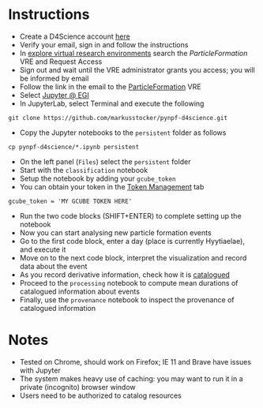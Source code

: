 # Instructions

* Create a D4Science account [here](https://services.d4science.org/)
* Verify your email, sign in and follow the instructions
* In [explore virtual research environments](https://services.d4science.org/explore) search the *ParticleFormation* VRE and Request Access
* Sign out and wait until the VRE administrator grants you access; you will be informed by email
* Follow the link in the email to the [ParticleFormation](https://services.d4science.org/group/particleformation) VRE
* Select [Jupyter @ EGI](https://services.d4science.org/group/particleformation/jupyter-egi)
* In JupyterLab, select Terminal and execute the following

```
git clone https://github.com/markusstocker/pynpf-d4science.git
```

* Copy the Jupyter notebooks to the `persistent` folder as follows

```
cp pynpf-d4science/*.ipynb persistent
```

* On the left panel (`Files`) select the `persistent` folder
* Start with the `classification` notebook
* Setup the notebook by adding your `gcube_token`
* You can obtain your token in the [Token Management](https://services.d4science.org/group/particleformation/token-management) tab

```
gcube_token = 'MY GCUBE TOKEN HERE'
```

* Run the two code blocks (SHIFT+ENTER) to complete setting up the notebook
* Now you can start analysing new particle formation events
* Go to the first code block, enter a day (place is currently Hyytiaelae), and execute it
* Move on to the next code block, interpret the visualization and record data about the event
* As you record derivative information, check how it is [catalogued](https://services.d4science.org/group/particleformation/catalogue)
* Proceed to the `processing` notebook to compute mean durations of catalogued information about events
* Finally, use the `provenance` notebook to inspect the provenance of catalogued information

# Notes

* Tested on Chrome, should work on Firefox; IE 11 and Brave have issues with Jupyter
* The system makes heavy use of caching: you may want to run it in a private (incognito) browser window
* Users need to be authorized to catalog resources







